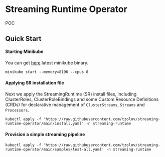 # Streaming Runtime Operator
POC
## Quick Start

#### Starting Minikube

You can get [here](https://kubernetes.io/docs/tasks/tools/#installation) latest minikube binary.

```shell
minikube start --memory=8196 --cpus 8
```

#### Applying SR installation file
Next we apply the StreamingRuntime (SR) install files, including ClusterRoles, 
ClusterRoleBindings and some Custom Resource Definitions (CRDs) for declarative management of 
`ClusterStreams`, `Streams` and `Processors`.

```shell
kubectl apply -f 'https://raw.githubusercontent.com/tzolov/streaming-runtime-operator/main/install.yaml' -n streaming-runtime
```

#### Provision a simple streaming pipeline

```shell
kubectl apply -f 'https://raw.githubusercontent.com/tzolov/streaming-runtime-operator/main/samples/test-all.yaml' -n streaming-runtime
```

